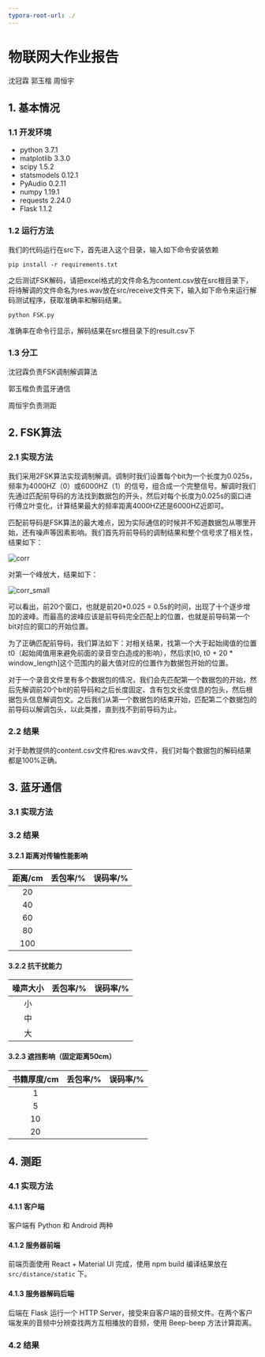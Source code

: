 ```yaml
---
typora-root-url: ./
---
```


# 物联网大作业报告

沈冠霖 郭玉楷 周恒宇

## 1. 基本情况

### 1.1 开发环境

- python 3.7.1
- matplotlib 3.3.0
- scipy 1.5.2
- statsmodels 0.12.1
- PyAudio 0.2.11
- numpy 1.19.1
- requests 2.24.0
- Flask 1.1.2

### 1.2 运行方法

我们的代码运行在src下，首先进入这个目录，输入如下命令安装依赖

```shell
pip install -r requirements.txt
```

之后测试FSK解码，请把excel格式的文件命名为content.csv放在src根目录下，将待解调的文件命名为res.wav放在src/receive文件夹下，输入如下命令来运行解码测试程序，获取准确率和解码结果。

```shell
python FSK.py
```

准确率在命令行显示，解码结果在src根目录下的result.csv下

### 1.3 分工

沈冠霖负责FSK调制解调算法

郭玉楷负责蓝牙通信

周恒宇负责测距

## 2. FSK算法

### 2.1 实现方法

我们采用2FSK算法实现调制解调。调制时我们设置每个bit为一个长度为0.025s，频率为4000HZ（0）或6000HZ（1）的信号，组合成一个完整信号。解调时我们先通过匹配前导码的方法找到数据包的开头，然后对每个长度为0.025s的窗口进行傅立叶变化，计算结果最大的频率距离4000HZ还是6000HZ近即可。

匹配前导码是FSK算法的最大难点，因为实际通信的时候并不知道数据包从哪里开始，还有噪声等因素影响。我们首先将前导码的调制结果和整个信号求了相关性，结果如下：

![corr](/corr.png)

对第一个峰放大，结果如下：

![corr_small](/corr_small.png)

可以看出，前20个窗口，也就是前20*0.025 = 0.5s的时间，出现了十个逐步增加的波峰。而最高的波峰应该是前导码完全匹配上的位置，也就是前导码第一个bit对应的窗口的开始位置。

为了正确匹配前导码，我们算法如下：对相关结果，找第一个大于起始阈值的位置t0（起始阈值用来避免前面的录音空白造成的影响），然后求[t0, t0 + 20 * window_length]这个范围内的最大值对应的位置作为数据包开始的位置。

对于一个录音文件里有多个数据包的情况，我们会先匹配第一个数据包的开始，然后先解调前20个bit的前导码和之后长度固定、含有包文长度信息的包头，然后根据包头信息解调包文。之后我们从第一个数据包的结束开始，匹配第二个数据包的前导码以解调包头，以此类推，直到找不到前导码为止。

### 2.2 结果

对于助教提供的content.csv文件和res.wav文件，我们对每个数据包的解码结果都是100%正确。

## 3. 蓝牙通信

### 3.1 实现方法



### 3.2 结果

#### 3.2.1 距离对传输性能影响

| 距离/cm | 丢包率/% | 误码率/% |
| :-----: | :------: | :------: |
|   20    |          |          |
|   40    |          |          |
|   60    |          |          |
|   80    |          |          |
|   100   |          |          |

#### 3.2.2 抗干扰能力

| 噪声大小 | 丢包率/% | 误码率/% |
| :-----: | :------: | :------: |
|   小    |          |          |
|   中   |          |          |
|   大    |          |          |

#### 3.2.3 遮挡影响（固定距离50cm）

| 书籍厚度/cm | 丢包率/% | 误码率/% |
| :-----: | :------: | :------: |
|   1    |          |          |
|   5    |          |          |
|   10    |          |          |
|   20    |          |          |



## 4. 测距

### 4.1 实现方法

#### 4.1.1 客户端

客户端有 Python 和 Android 两种

#### 4.1.2 服务器前端

前端页面使用 React + Material UI 完成，使用 npm build 编译结果放在 `src/distance/static` 下。

#### 4.1.3 服务器解码后端

后端在 Flask 运行一个 HTTP Server，接受来自客户端的音频文件。在两个客户端发来的音频中分辨查找两方互相播放的音频，使用 Beep-beep 方法计算距离。

### 4.2 结果